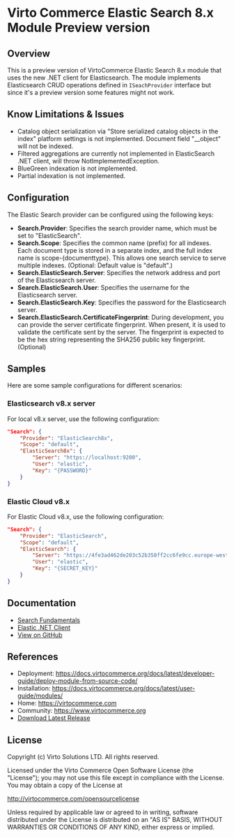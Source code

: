 # Virto Commerce Elastic Search 8.x Module Preview version

## Overview
This is a preview version of VirtoCommerce Elastic Search 8.x module that uses the new .NET client for Elasticsearch. The module implements Elasticsearch CRUD operations defined in `ISeachProvider` interface but since it's a preview version some features might not work.

## Know Limitations & Issues
* Catalog object serialization via "Store serialized catalog objects in the index" platform settings is not implemented. Document field "__object" will not be indexed.
* Filtered aggregations are currently not implemented in ElasticSearch .NET client, will throw NotImplementedException. 
* BlueGreen indexation is not implemented.
* Partial indexation is not implemented.

## Configuration
The Elastic Search provider can be configured using the following keys:

* **Search.Provider**: Specifies the search provider name, which must be set to "ElasticSearch".
* **Search.Scope**: Specifies the common name (prefix) for all indexes. Each document type is stored in a separate index, and the full index name is scope-{documenttype}. This allows one search service to serve multiple indexes. (Optional: Default value is "default".)
* **Search.ElasticSearch.Server**: Specifies the network address and port of the Elasticsearch server.
* **Search.ElasticSearch.User**: Specifies the username for the Elasticsearch server.
* **Search.ElasticSearch.Key**: Specifies the password for the Elasticsearch server.
* **Search.ElasticSearch.CertificateFingerprint**: During development, you can provide the server certificate fingerprint. When present, it is used to validate the certificate sent by the server. The fingerprint is expected to be the hex string representing the SHA256 public key fingerprint. (Optional)


## Samples
Here are some sample configurations for different scenarios:

### Elasticsearch v8.x server
For local v8.x server, use the following configuration:

```json
"Search": {
    "Provider": "ElasticSearch8x",
    "Scope": "default",
    "ElasticSearch8x": {
        "Server": "https://localhost:9200",
        "User": "elastic",
        "Key": "{PASSWORD}"
    }
}
```

### Elastic Cloud v8.x
For Elastic Cloud v8.x, use the following configuration:

```json
"Search": {
    "Provider": "ElasticSearch",
    "Scope": "default",
    "ElasticSearch": {
        "Server": "https://4fe3ad462de203c52b358ff2cc6fe9cc.europe-west1.gcp.cloud.es.io:9243",
        "User": "elastic",
        "Key": "{SECRET_KEY}"
    }
}
```

## Documentation
* [Search Fundamentals](https://virtocommerce.com/docs/fundamentals/search/)
* [Elastic .NET Client](https://www.elastic.co/guide/en/elasticsearch/client/net-api/master/introduction.html)
* [View on GitHub](docs/index.md)

## References
* Deployment: https://docs.virtocommerce.org/docs/latest/developer-guide/deploy-module-from-source-code/
* Installation: https://docs.virtocommerce.org/docs/latest/user-guide/modules/
* Home: https://virtocommerce.com
* Community: https://www.virtocommerce.org
* [Download Latest Release](https://github.com/VirtoCommerce/elastic-search/releases/latest)

## License

Copyright (c) Virto Solutions LTD.  All rights reserved.

Licensed under the Virto Commerce Open Software License (the "License"); you
may not use this file except in compliance with the License. You may
obtain a copy of the License at

http://virtocommerce.com/opensourcelicense

Unless required by applicable law or agreed to in writing, software
distributed under the License is distributed on an "AS IS" BASIS,
WITHOUT WARRANTIES OR CONDITIONS OF ANY KIND, either express or
implied.
